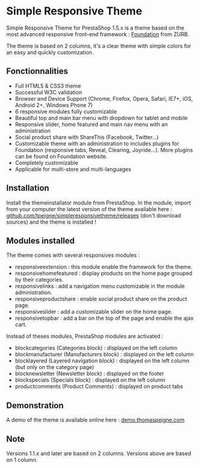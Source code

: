 Simple Responsive Theme
=======================

Simple Responsive Theme for PrestaShop 1.5.x is a theme based on the most advanced responsive front-end framework : [Foundation][1] from ZURB.

The theme is based on 2 columns, it's a clear theme with simple colors for an easy and quickly customization.

Fonctionnalities
----------------

* Full HTML5 & CSS3 theme
* Successful W3C validation
* Browser and Device Support (Chrome, Firefox, Opera, Safari, IE7+, iOS, Android 2+, Windows Phone 7)
* 6 responsive modules fully customizable
* Beautiful top and main bar menu with dropdown for tablet and mobile
* Responsive slider, home featured and main nav menu with an administration
* Social product share with ShareThis (Facebook, Twitter...)
* Customizable theme with an administration to includes plugins for Foundation (responsive tabs, Reveal, Clearing, Joyride...). More plugins can be found on Foundation website.
* Completely customizable
* Applicable for multi-store and multi-languages

Installation
------------

Install the themeinstallator module from PrestaShop. In the module, import from your computer the latest version of the theme available here : [github.com/tpeigne/simpleresponsivetheme/releases][2] (don't download sources) and the theme is installed !

Modules installed
------------

The theme comes with several responsives modules :
* responsiveextension : this module enable the framework for the theme.
* responsivehomefeatured : display products on the home page grouped by their categories.
* responsivelinks : add a navigation menu customizable in the module administration.
* responsiveproductshare : enable social product share on the product page.
* responsiveslider : add a customizable slider on the home page.
* responsivetopbar : add a bar on the top of the page and enable the ajax cart.

Instead of theses modules, PrestaShop modules are activated :
* blockcategories (Categories block) : displayed on the left column
* blockmanufacturer (Manufacturers block) : displayed on the left column
* blocklayered (Layered navigation block) : displayed on the left column (but only on the category page)
* blocknewsletter (Newsletter block) : displayed on the footer
* blockspecials (Specials block) : displayed on the left column
* productcomments (Product Comments) : displayed on product tabs

Demonstration
-------------

A demo of the theme is available online here : [demo.thomaspeigne.com][3]

Note
-------------

Versions 1.1.x and later are based on 2 columns. Versions above are based on 1 column.

[1]: http://foundation.zurb.com/
[2]: https://github.com/tpeigne/simpleresponsivetheme/releases
[3]: http://demo.thomaspeigne.com/
